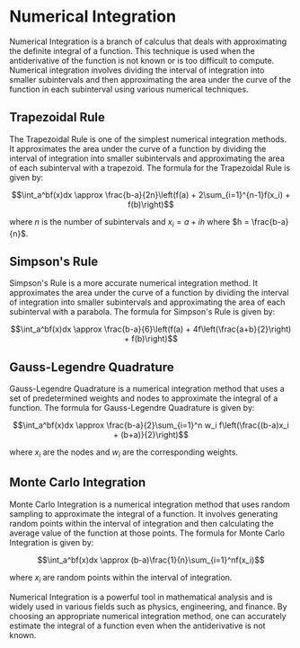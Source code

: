 # Numerical Integration

Numerical Integration is a branch of calculus that deals with approximating the definite integral of a function. This technique is used when the antiderivative of the function is not known or is too difficult to compute. Numerical integration involves dividing the interval of integration into smaller subintervals and then approximating the area under the curve of the function in each subinterval using various numerical techniques.

## Trapezoidal Rule

The Trapezoidal Rule is one of the simplest numerical integration methods. It approximates the area under the curve of a function by dividing the interval of integration into smaller subintervals and approximating the area of each subinterval with a trapezoid. The formula for the Trapezoidal Rule is given by:

$$\int_a^bf(x)dx \approx \frac{b-a}{2n}\left(f(a) + 2\sum_{i=1}^{n-1}f(x_i) + f(b)\right)$$

where $n$ is the number of subintervals and $x_i = a + ih$ where $h = \frac{b-a}{n}$.

## Simpson's Rule

Simpson's Rule is a more accurate numerical integration method. It approximates the area under the curve of a function by dividing the interval of integration into smaller subintervals and approximating the area of each subinterval with a parabola. The formula for Simpson's Rule is given by:

$$\int_a^bf(x)dx \approx \frac{b-a}{6}\left(f(a) + 4f\left(\frac{a+b}{2}\right) + f(b)\right)$$

## Gauss-Legendre Quadrature

Gauss-Legendre Quadrature is a numerical integration method that uses a set of predetermined weights and nodes to approximate the integral of a function. The formula for Gauss-Legendre Quadrature is given by:

$$\int_a^bf(x)dx \approx \frac{b-a}{2}\sum_{i=1}^n w_i f\left(\frac{(b-a)x_i + (b+a)}{2}\right)$$

where $x_i$ are the nodes and $w_i$ are the corresponding weights.

## Monte Carlo Integration

Monte Carlo Integration is a numerical integration method that uses random sampling to approximate the integral of a function. It involves generating random points within the interval of integration and then calculating the average value of the function at those points. The formula for Monte Carlo Integration is given by:

$$\int_a^bf(x)dx \approx (b-a)\frac{1}{n}\sum_{i=1}^nf(x_i)$$

where $x_i$ are random points within the interval of integration.

Numerical Integration is a powerful tool in mathematical analysis and is widely used in various fields such as physics, engineering, and finance. By choosing an appropriate numerical integration method, one can accurately estimate the integral of a function even when the antiderivative is not known.
